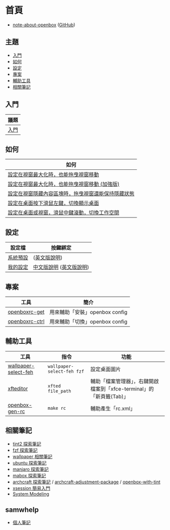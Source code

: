 
# 首頁

* [note-about-openbox](https://samwhelp.github.io/note-about-openbox/) ([GitHub](https://github.com/samwhelp/note-about-openbox))


## 主題

* [入門](#入門)
* [如何](#如何)
* [設定](#設定)
* [專案](#專案)
* [輔助工具](#輔助工具)
* [相關筆記](#相關筆記)


## 入門

| 議題 |
| --- |
| [入門](https://samwhelp.github.io/note-about-openbox/read/start.html) |


## 如何

| 如何 |
| --- |
| [設定在視窗最大化時，也能拖曳視窗移動](https://samwhelp.github.io/note-about-openbox/read/howto/mousebind-adjustment/drag_window_to_move_when_window_maximized.html) |
| [設定在視窗最大化時，也能拖曳視窗移動 (加強版)](https://samwhelp.github.io/note-about-openbox/read/howto/mousebind-adjustment/drag_window_to_move_when_window_maximized_enhance.html) |
| [設定在視窗隱藏內容區塊時，拖曳視窗還能保持隱藏狀態](https://samwhelp.github.io/note-about-openbox/read/howto/mousebind-adjustment/drag_window_to_move_keep_shaded_when_window_shaded.html) |
| [設定在桌面按下滑鼠左鍵，切換顯示桌面](https://samwhelp.github.io/note-about-openbox/read/howto/mousebind-adjustment/mouse_left_click_on_desktop_to_toggle_show_desktop.html) |
| [設定在桌面或視窗，滑鼠中鍵滾動，切換工作空間](https://samwhelp.github.io/note-about-openbox/read/howto/mousebind-adjustment/mouse_middle_scroll_on_desktop_or_frame_to_switch_workspace.html) |



## 設定

| 設定檔 | 按鍵綁定 |
| --- | --- |
| [系統預設](https://github.com/samwhelp/note-about-openbox/tree/gh-pages/_demo/config/openbox-config/default) | ([英文版說明](http://openbox.org/wiki/Help:DefaultConfiguration)) |
| [我的設定](https://github.com/samwhelp/note-about-openbox/tree/gh-pages/_demo/config/openbox-config/main) | [中文版說明](https://samwhelp.github.io/note-about-openbox/read/config/main/keybind.html) ([英文版說明](https://github.com/samwhelp/note-about-openbox/blob/gh-pages/_demo/config/openbox-config/main/share/doc/spec-keybind.md)) |


## 專案

| 工具 | 簡介 |
| --- | --- |
| [openboxrc-get](https://samwhelp.github.io/note-about-openbox/read/project/openboxrc-profile/openboxrc-get.html) | 用來輔助「安裝」openbox config |
| [openboxrc-ctrl](https://samwhelp.github.io/note-about-openbox/read/project/openboxrc-profile/openboxrc-ctrl.html) | 用來輔助「切換」openbox config |


## 輔助工具

| 工具 | 指令 | 功能 |
| --- | --- | --- |
| [wallpaper-select-feh](https://samwhelp.github.io/note-about-fzf/read/project/wallpaper-select/wallpaper-select-feh) | `wallpaper-select-feh fzf` | 設定桌面圖片 |
| [xfteditor](https://samwhelp.github.io/tool-xfteditor/read/project/xfteditor/) | `xfted file_path` | 輔助「檔案管理器」，右鍵開啟檔案到「xfce-terminal」的「新頁籤(Tab)」 |
| [openbox-gen-rc](https://github.com/samwhelp/note-about-openbox/tree/gh-pages/_demo/config/openbox-config/main/share/gen/openbox-gen-rc) | `make rc` | 輔助產生「rc.xml」 |


## 相關筆記

* [tint2 探索筆記](https://samwhelp.github.io/note-about-tint2/)
* [fzf 探索筆記](https://github.com/samwhelp/note-about-fzf)
* [wallpaper 相關筆記](https://github.com/samwhelp/note-about-wallpaper)
* [ubuntu 探索筆記](https://samwhelp.github.io/note-about-ubuntu/)
* [manjaro 探索筆記](https://samwhelp.github.io/note-about-manjaro/)
* [mabox 探索筆記](https://samwhelp.github.io/note-about-mabox/)
* [archcraft 探索筆記](https://samwhelp.github.io/note-about-archcraft/) / [archcraft-adjustment-package](https://github.com/samwhelp/archcraft-adjustment-package/) / [openbox-with-tint](https://github.com/samwhelp/archcraft-adjustment-package/tree/main/core/wm/openbox/archcraft-modeling-openbox-with-tint/asset/etc/skel/.local/share/openboxrc-profile/openbox-with-tint)
* [xsession 簡易入門](https://samwhelp.github.io/note-about-xsession/)
* [System Modeling](https://samwhelp.github.io/system-modeling/)

## samwhelp

* [個人筆記](https://samwhelp.github.io/book/)
